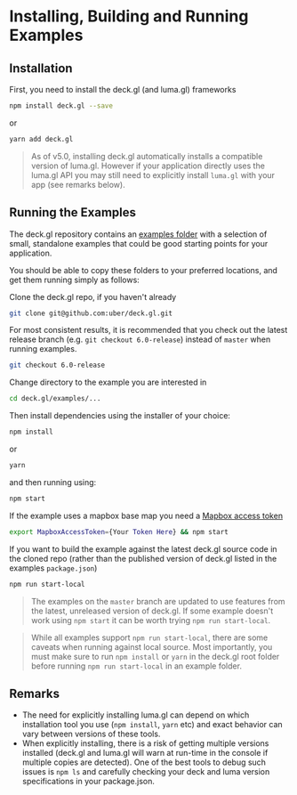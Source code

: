 # Installing, Building and Running Examples

## Installation

First, you need to install the deck.gl (and luma.gl) frameworks

```bash
npm install deck.gl --save
```

or

```bash
yarn add deck.gl
```

> As of v5.0, installing deck.gl automatically installs a compatible version of luma.gl. However if your application directly uses the luma.gl API you may still need to explicitly install `luma.gl` with your app (see remarks below).

## Running the Examples

The deck.gl repository contains an [examples folder](https://github.com/uber/deck.gl/tree/master/examples) with a selection of small, standalone examples that could be good starting points for your application.

You should be able to copy these folders to your preferred locations, and get them running simply as follows:

Clone the deck.gl repo, if you haven't already

```bash
git clone git@github.com:uber/deck.gl.git
```

For most consistent results, it is recommended that you check out the latest release branch (e.g. `git checkout 6.0-release`) instead of `master` when running examples.

```bash
git checkout 6.0-release
```

Change directory to the example you are interested in

```bash
cd deck.gl/examples/...
```

Then install dependencies using the installer of your choice:

```bash
npm install
```

or

```bash
yarn
```

and then running using:

```bash
npm start
```

If the example uses a mapbox base map you need a [Mapbox access token](/docs/get-started/using-with-mapbox-gl.md)

```bash
export MapboxAccessToken={Your Token Here} && npm start
```

If you want to build the example against the latest deck.gl source code in the cloned repo (rather than the published version of deck.gl listed in the examples `package.json`)

```bash
npm run start-local
```

> The examples on the `master` branch are updated to use features from the latest, unreleased version of deck.gl. If some example doesn't work using `npm start` it can be worth trying `npm run start-local`.

> While all examples support `npm run start-local`, there are some caveats when running against local source. Most importantly, you must make sure to run `npm install` or `yarn` in the deck.gl root folder before running `npm run start-local` in an example folder.


## Remarks

* The need for explicitly installing luma.gl can depend on which installation tool you use (`npm install`, `yarn` etc) and exact behavior can vary between versions of these tools.
* When explicitly installing, there is a risk of getting multiple versions installed (deck.gl and luma.gl will warn at run-time in the console if multiple copies are detected). One of the best tools to debug such issues is `npm ls` and carefully checking your deck and luma version specifications in your package.json.
